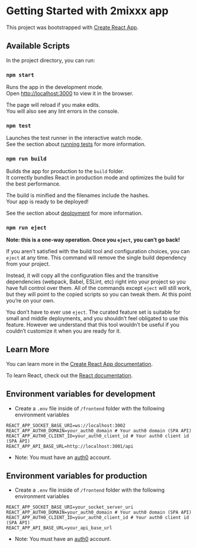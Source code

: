 # Getting Started with 2mixxx app

This project was bootstrapped with [Create React App](https://github.com/facebook/create-react-app).

## Available Scripts

In the project directory, you can run:

### `npm start`

Runs the app in the development mode.\
Open [http://localhost:3000](http://localhost:3000) to view it in the browser.

The page will reload if you make edits.\
You will also see any lint errors in the console.

### `npm test`

Launches the test runner in the interactive watch mode.\
See the section about [running tests](https://facebook.github.io/create-react-app/docs/running-tests) for more information.

### `npm run build`

Builds the app for production to the `build` folder.\
It correctly bundles React in production mode and optimizes the build for the best performance.

The build is minified and the filenames include the hashes.\
Your app is ready to be deployed!

See the section about [deployment](https://facebook.github.io/create-react-app/docs/deployment) for more information.

### `npm run eject`

**Note: this is a one-way operation. Once you `eject`, you can’t go back!**

If you aren’t satisfied with the build tool and configuration choices, you can `eject` at any time. This command will remove the single build dependency from your project.

Instead, it will copy all the configuration files and the transitive dependencies (webpack, Babel, ESLint, etc) right into your project so you have full control over them. All of the commands except `eject` will still work, but they will point to the copied scripts so you can tweak them. At this point you’re on your own.

You don’t have to ever use `eject`. The curated feature set is suitable for small and middle deployments, and you shouldn’t feel obligated to use this feature. However we understand that this tool wouldn’t be useful if you couldn’t customize it when you are ready for it.

## Learn More

You can learn more in the [Create React App documentation](https://facebook.github.io/create-react-app/docs/getting-started).

To learn React, check out the [React documentation](https://reactjs.org/).

## Environment variables for development

- Create a `.env` file inside of `/frontend` folder with the following environment variables

```
REACT_APP_SOCKET_BASE_URI=ws://localhost:3002
REACT_APP_AUTH0_DOMAIN=your_auth0_domain # Your auth0 domain (SPA API)
REACT_APP_AUTH0_CLIENT_ID=your_auth0_client_id # Your auth0 client id (SPA API)
REACT_APP_API_BASE_URL=http://localhost:3001/api
```

- Note: You must have an [auth0](https://auth0.com/) account.

## Environment variables for production

- Create a `.env` file inside of `/frontend` folder with the following environment variables

```
REACT_APP_SOCKET_BASE_URI=your_socket_server_uri
REACT_APP_AUTH0_DOMAIN=your_auth0_domain # Your auth0 domain (SPA API)
REACT_APP_AUTH0_CLIENT_ID=your_auth0_client_id # Your auth0 client id (SPA API)
REACT_APP_API_BASE_URL=your_api_base_url
```

- Note: You must have an [auth0](https://auth0.com/) account.
